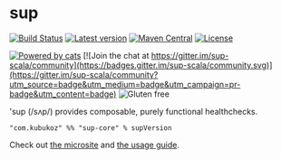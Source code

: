 # sup

[![Build Status](https://travis-ci.com/kubukoz/sup.svg?branch=master)](https://travis-ci.com/kubukoz/sup)
[![Latest version](https://index.scala-lang.org/kubukoz/sup/sup-core/latest.svg)](https://index.scala-lang.org/kubukoz/sup/sup-core)
[![Maven Central](https://img.shields.io/maven-central/v/com.kubukoz/sup-core_2.12.svg)](http://search.maven.org/#search%7Cga%7C1%7Csup-core)
[![License](http://img.shields.io/:license-Apache%202-green.svg)](http://www.apache.org/licenses/LICENSE-2.0.txt)

[![Powered by cats](https://img.shields.io/badge/powered%20by-cats-blue.svg)](https://github.com/typelevel/cats) [![Join the chat at https://gitter.im/sup-scala/community](https://badges.gitter.im/sup-scala/community.svg)](https://gitter.im/sup-scala/community?utm_source=badge&utm_medium=badge&utm_campaign=pr-badge&utm_content=badge)
![Gluten free](https://img.shields.io/badge/gluten-free-orange.svg)


'sup (/sʌp/) provides composable, purely functional healthchecks.

```
"com.kubukoz" %% "sup-core" % supVersion
```

Check out [the microsite](https://sup.kubukoz.com) and [the usage guide](https://sup.kubukoz.com/guide). 
